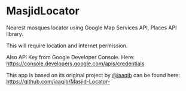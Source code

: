 # MasjidLocator
Nearest mosques locator using Google Map Services API, Places API library.

This will require location and internet permission.

Also API Key from Google Developer Console.
Here: https://console.developers.google.com/apis/credentials

This app is based on its original project by [@iaaqib](https://github.com/iaaqib) can be found here: https://github.com/iaaqib/Masjid-Locator-

